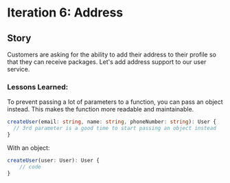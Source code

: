 # Iteration 6: Address 

## Story

Customers are asking for the ability to add their address to their profile so that they can receive packages. Let's add address support to our user service. 

### Lessons Learned:

To prevent passing a lot of parameters to a function, you can pass an object instead. This makes the function more readable and maintainable. 
    
```typescript
createUser(email: string, name: string, phoneNumber: string): User {
  // 3rd parameter is a good time to start passing an object instead  
} 
```

With an object:

```typescript
createUser(user: User): User {
    // code
}
```